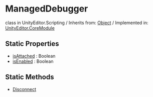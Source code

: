 # ManagedDebugger
class in UnityEditor.Scripting
 / Inherits from: <a href="https://docs.unity3d.com/6000.1/Documentation/ScriptReference/Object.html">Object</a> / Implemented in: <a href="https://docs.unity3d.com/6000.1/Documentation/ScriptReference/UnityEditor.CoreModule.html">UnityEditor.CoreModule</a>

## Static Properties
- <a href="https://docs.unity3d.com/6000.1/Documentation/ScriptReference/ManagedDebugger-isAttached.html">isAttached</a> : Boolean
- <a href="https://docs.unity3d.com/6000.1/Documentation/ScriptReference/ManagedDebugger-isEnabled.html">isEnabled</a> : Boolean

## Static Methods
- <a href="https://docs.unity3d.com/6000.1/Documentation/ScriptReference/ManagedDebugger.Disconnect.html">Disconnect</a>
